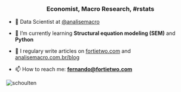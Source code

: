 <h3 align="center">Economist, Macro Research, #rstats</h3>

- 🔭 Data Scientist at [@analisemacro](https://github.com/analisemacro)

- 🌱 I’m currently learning **Structural equation modeling (SEM)** and **Python**

- 📝 I regulary write articles on [fortietwo.com](https://fortietwo.com/) and [analisemacro.com.br/blog](https://analisemacro.com.br/blog/)

- 📫 How to reach me: **fernando@fortietwo.com**

<p>&nbsp;<img align="left" src="https://github-readme-stats.vercel.app/api?username=schoulten&show_icons=true" alt="schoulten" /></p>
